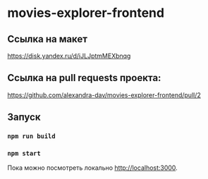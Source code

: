 # movies-explorer-frontend

## Ссылка на макет
https://disk.yandex.ru/d/iJLJptmMEXbnqg
## Ссылка на pull requests проекта: 
https://github.com/alexandra-dav/movies-explorer-frontend/pull/2
## Запуск

### `npm run build`
### `npm start`

Пока можно посмотреть локально [http://localhost:3000](http://localhost:3000).
